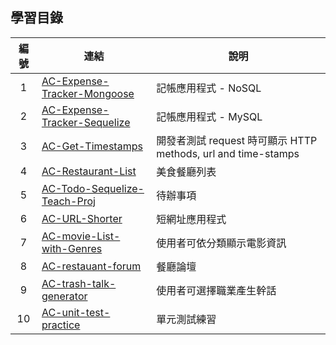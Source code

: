 ## 學習目錄

| 編號 | 連結 | 說明  |
|:---:|---|---|
|1| [AC-Expense-Tracker-Mongoose](https://github.com/HuangMinShi/AC/tree/master/AC-Expense-Tracker-Mongoose) | 記帳應用程式 - NoSQL  |
|2| [AC-Expense-Tracker-Sequelize](https://github.com/HuangMinShi/AC/tree/master/AC-Expense-Tracker-Sequelize) | 記帳應用程式 - MySQL  |
|3| [AC-Get-Timestamps](https://github.com/HuangMinShi/AC/tree/master/AC-Get-Timestamps) | 開發者測試 request 時可顯示 HTTP methods, url and time-stamps|
|4| [AC-Restaurant-List](https://github.com/HuangMinShi/AC/tree/master/AC-Restaurant-List) | 美食餐廳列表 |
|5| [AC-Todo-Sequelize-Teach-Proj](https://github.com/HuangMinShi/AC/tree/master/AC-Todo-Sequelize-Teach-Proj) | 待辦事項 |
|6| [AC-URL-Shorter](https://github.com/HuangMinShi/AC/tree/master/AC-URL-Shorter) | 短網址應用程式 |
|7| [AC-movie-List-with-Genres](https://github.com/HuangMinShi/AC/tree/master/AC-movie-List-with-Genres) | 使用者可依分類顯示電影資訊 |
|8| [AC-restauant-forum](https://github.com/HuangMinShi/AC/tree/master/AC-restauant-forum) | 餐廳論壇 |
|9| [AC-trash-talk-generator](https://github.com/HuangMinShi/AC/tree/master/AC-trash-talk-generator) | 使用者可選擇職業產生幹話 |
|10| [AC-unit-test-practice](https://github.com/HuangMinShi/AC/tree/master/AC-unit-test-practice) | 單元測試練習 |